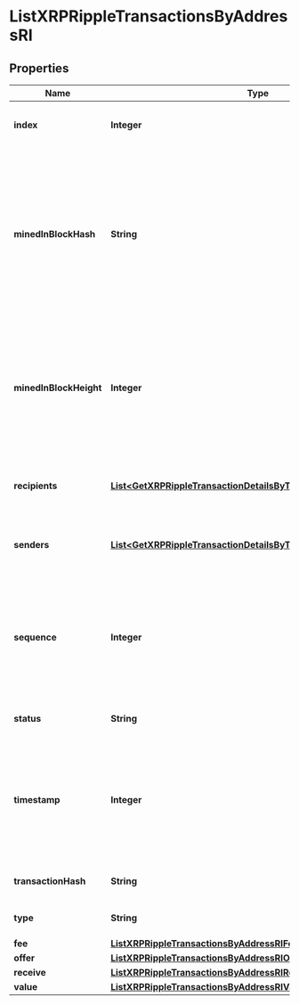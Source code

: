 

# ListXRPRippleTransactionsByAddressRI


## Properties

Name | Type | Description | Notes
------------ | ------------- | ------------- | -------------
**index** | **Integer** | Represents the index position of the transaction in the block. | 
**minedInBlockHash** | **String** | Represents the hash of the block where this transaction was mined/confirmed for first time. The hash is defined as a cryptographic digital fingerprint made by hashing the block header twice through the SHA256 algorithm. | 
**minedInBlockHeight** | **Integer** | Represents the hight of the block where this transaction was mined/confirmed for first time. The height is defined as the number of blocks in the blockchain preceding this specific block. | 
**recipients** | [**List&lt;GetXRPRippleTransactionDetailsByTransactionIDRIRecipients&gt;**](GetXRPRippleTransactionDetailsByTransactionIDRIRecipients.md) | Represents an object of addresses that receive the transactions. | 
**senders** | [**List&lt;GetXRPRippleTransactionDetailsByTransactionIDRISenders&gt;**](GetXRPRippleTransactionDetailsByTransactionIDRISenders.md) | Represents an object of addresses that provide the funds. | 
**sequence** | **Integer** | Defines the transaction input&#39;s sequence as an integer, which is is used when transactions are replaced with newer versions before LockTime. | 
**status** | **String** | Defines the status of the transaction. | 
**timestamp** | **Integer** | Defines the exact date/time in Unix Timestamp when this transaction was mined, confirmed or first seen in Mempool, if it is unconfirmed. | 
**transactionHash** | **String** | Represents the hash of the XRP transaction. | 
**type** | **String** | Specifies the type of the transaction. | 
**fee** | [**ListXRPRippleTransactionsByAddressRIFee**](ListXRPRippleTransactionsByAddressRIFee.md) |  | 
**offer** | [**ListXRPRippleTransactionsByAddressRIOffer**](ListXRPRippleTransactionsByAddressRIOffer.md) |  | 
**receive** | [**ListXRPRippleTransactionsByAddressRIReceive**](ListXRPRippleTransactionsByAddressRIReceive.md) |  | 
**value** | [**ListXRPRippleTransactionsByAddressRIValue**](ListXRPRippleTransactionsByAddressRIValue.md) |  | 



